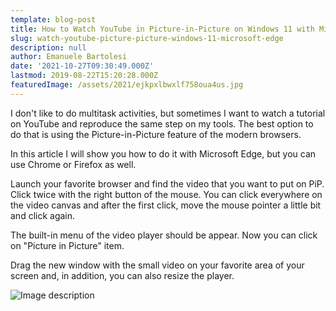 ```yaml
---
template: blog-post
title: How to Watch YouTube in Picture-in-Picture on Windows 11 with Microsoft Edge
slug: watch-youtube-picture-picture-windows-11-microsoft-edge
description: null
author: Emanuele Bartolesi
date: '2021-10-27T09:30:49.000Z'
lastmod: 2019-08-22T15:20:28.000Z
featuredImage: /assets/2021/ejkpxlbwxlf758oua4us.jpg
---
```


I don't like to do multitask activities, but sometimes I want to watch a tutorial on YouTube and reproduce the same step on my tools.
The best option to do that is using the Picture-in-Picture feature of the modern browsers.

In this article I will show you how to do it with Microsoft Edge, but you can use Chrome or Firefox as well.

Launch your favorite browser and find the video that you want to put on PiP.
Click twice with the right button of the mouse.
You can click everywhere on the video canvas and after the first click, move the mouse pointer a little bit and click again.

The built-in menu of the video player should be appear.
Now you can click on "Picture in Picture" item.

Drag the new window with the small video on your favorite area of your screen and, in addition, you can also resize the player.

![Image description](https://dev-to-uploads.s3.amazonaws.com/uploads/articles/37or431nr8vomixogrhe.gif)